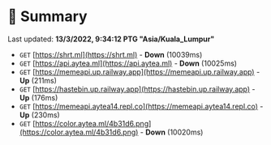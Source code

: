 # 📖 Summary
Last updated: **13/3/2022, 9:34:12 PTG "Asia/Kuala_Lumpur"**

- `GET` [https://shrt.ml](https://shrt.ml) - **Down** (10039ms)
- `GET` [https://api.aytea.ml](https://api.aytea.ml) - **Down** (10025ms)
- `GET` [https://memeapi.up.railway.app](https://memeapi.up.railway.app) - **Up** (211ms)
- `GET` [https://hastebin.up.railway.app](https://hastebin.up.railway.app) - **Up** (176ms)
- `GET` [https://memeapi.aytea14.repl.co](https://memeapi.aytea14.repl.co) - **Up** (230ms)
- `GET` [https://color.aytea.ml/4b31d6.png](https://color.aytea.ml/4b31d6.png) - **Down** (10020ms)
